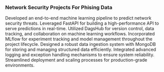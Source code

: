 ### Network Security Projects For Phising Data

Developed an end-to-end machine learning pipeline to predict network security threats.
Leveraged FastAPI for building a high-performance API to serve predictions in real-time.
Utilized DagsHub for version control, data tracking, and collaboration on machine learning workflows.
Incorporated MLflow for experiment tracking and model management throughout the project lifecycle.
Designed a robust data ingestion system with MongoDB for storing and managing structured data efficiently.
Integrated advanced logging and exception handling mechanisms to ensure system reliability.
Streamlined deployment and scaling processes for production-grade environments.
